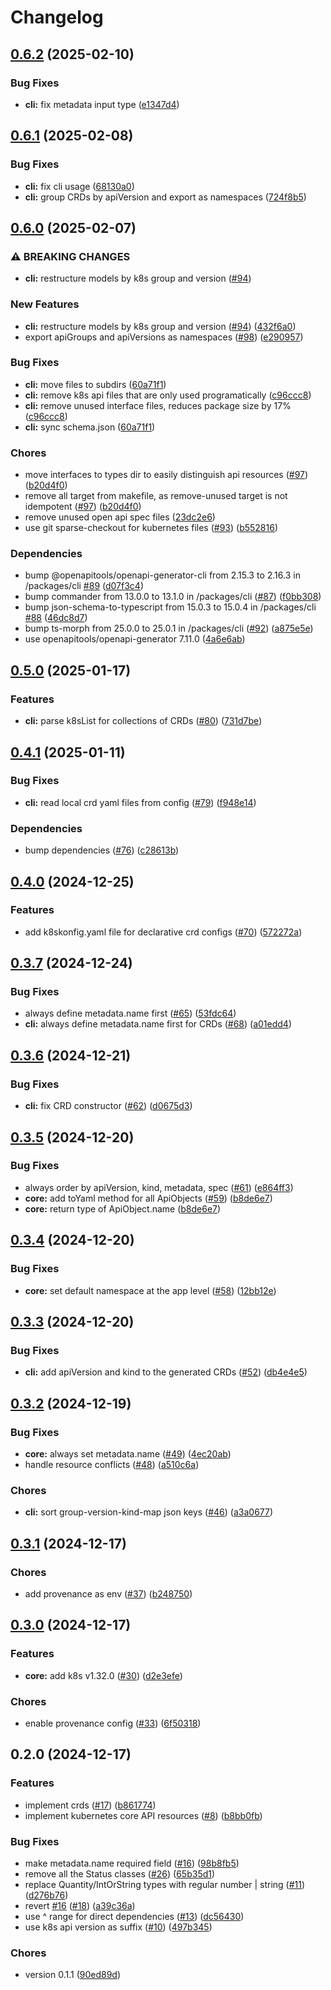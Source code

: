 # Changelog

## [0.6.2](https://github.com/konfjs/k8skonf/compare/cli-v0.6.1...cli-v0.6.2) (2025-02-10)


### Bug Fixes

* **cli:** fix metadata input type ([e1347d4](https://github.com/konfjs/k8skonf/commit/e1347d41b60020d883e1f108f0755fc89255abb2))

## [0.6.1](https://github.com/konfjs/k8skonf/compare/cli-v0.6.0...cli-v0.6.1) (2025-02-08)


### Bug Fixes

* **cli:** fix cli usage ([68130a0](https://github.com/konfjs/k8skonf/commit/68130a036ded718e79799799d6a580da4267ed92))
* **cli:** group CRDs by apiVersion and export as namespaces ([724f8b5](https://github.com/konfjs/k8skonf/commit/724f8b5924624dc1bd0b256e3abb34b54a5a2300))

## [0.6.0](https://github.com/konfjs/k8skonf/compare/cli-v0.5.0...cli-v0.6.0) (2025-02-07)


### ⚠ BREAKING CHANGES

* **cli:** restructure models by k8s group and version ([#94](https://github.com/konfjs/k8skonf/issues/94))

### New Features

* **cli:** restructure models by k8s group and version ([#94](https://github.com/konfjs/k8skonf/issues/94)) ([432f6a0](https://github.com/konfjs/k8skonf/commit/432f6a0dab523f605d8da09ba5ae48113e2c716d))
* export apiGroups and apiVersions as namespaces ([#98](https://github.com/konfjs/k8skonf/issues/98)) ([e290957](https://github.com/konfjs/k8skonf/commit/e290957010f533bdaae768188371262e148a5c31))


### Bug Fixes

* **cli:** move files to subdirs ([60a71f1](https://github.com/konfjs/k8skonf/commit/60a71f127ba3425c53b7d80e9a04bb6b776ac2c9))
* **cli:** remove k8s api files that are only used programatically ([c96ccc8](https://github.com/konfjs/k8skonf/commit/c96ccc8cf1d88ef02f719ff28c5d95b29fcd923b))
* **cli:** remove unused interface files, reduces package size by 17% ([c96ccc8](https://github.com/konfjs/k8skonf/commit/c96ccc8cf1d88ef02f719ff28c5d95b29fcd923b))
* **cli:** sync schema.json ([60a71f1](https://github.com/konfjs/k8skonf/commit/60a71f127ba3425c53b7d80e9a04bb6b776ac2c9))


### Chores

* move interfaces to types dir to easily distinguish api resources ([#97](https://github.com/konfjs/k8skonf/issues/97)) ([b20d4f0](https://github.com/konfjs/k8skonf/commit/b20d4f07f5bbaf173108f4417253152f1ed9c00d))
* remove all target from makefile, as remove-unused target is not idempotent ([#97](https://github.com/konfjs/k8skonf/issues/97)) ([b20d4f0](https://github.com/konfjs/k8skonf/commit/b20d4f07f5bbaf173108f4417253152f1ed9c00d))
* remove unused open api spec files ([23dc2e6](https://github.com/konfjs/k8skonf/commit/23dc2e6adaea4eca3c173655d8e2ab732f5c0a2f))
* use git sparse-checkout for kubernetes files ([#93](https://github.com/konfjs/k8skonf/issues/93)) ([b552816](https://github.com/konfjs/k8skonf/commit/b552816b298cef93d32ac462cb33862c41bd99ad))


### Dependencies

* bump @openapitools/openapi-generator-cli from 2.15.3 to 2.16.3 in /packages/cli [#89](https://github.com/konfjs/k8skonf/issues/89) ([d07f3c4](https://github.com/konfjs/k8skonf/commit/d07f3c4453a62d58afb40a8d79733c3ae399d71f))
* bump commander from 13.0.0 to 13.1.0 in /packages/cli ([#87](https://github.com/konfjs/k8skonf/issues/87)) ([f0bb308](https://github.com/konfjs/k8skonf/commit/f0bb30826ccbf06a3df716bb703aee4bc4a856a5))
* bump json-schema-to-typescript from 15.0.3 to 15.0.4 in /packages/cli [#88](https://github.com/konfjs/k8skonf/issues/88) ([46dc8d7](https://github.com/konfjs/k8skonf/commit/46dc8d70bc815a69297564fff05104236f8df9f2))
* bump ts-morph from 25.0.0 to 25.0.1 in /packages/cli ([#92](https://github.com/konfjs/k8skonf/issues/92)) ([a875e5e](https://github.com/konfjs/k8skonf/commit/a875e5e7d53626ef1e877de467346982b4c98550))
* use openapitools/openapi-generator 7.11.0 ([4a6e6ab](https://github.com/konfjs/k8skonf/commit/4a6e6ab5f319d4ba9c37bf379fd023e4395ce32a))

## [0.5.0](https://github.com/konfjs/k8skonf/compare/cli-v0.4.1...cli-v0.5.0) (2025-01-17)


### Features

* **cli:** parse k8sList for collections of CRDs ([#80](https://github.com/konfjs/k8skonf/issues/80)) ([731d7be](https://github.com/konfjs/k8skonf/commit/731d7bef6fc16aee192f69dcc3dd28309628beaa))

## [0.4.1](https://github.com/konfjs/k8skonf/compare/cli-v0.4.0...cli-v0.4.1) (2025-01-11)


### Bug Fixes

* **cli:** read local crd yaml files from config ([#79](https://github.com/konfjs/k8skonf/issues/79)) ([f948e14](https://github.com/konfjs/k8skonf/commit/f948e149af78c94e14d7e9f83be47b1d7ded3c9b))


### Dependencies

* bump dependencies ([#76](https://github.com/konfjs/k8skonf/issues/76)) ([c28613b](https://github.com/konfjs/k8skonf/commit/c28613bb5bd878b0a777a71302bc7049b9954416))

## [0.4.0](https://github.com/konfjs/k8skonf/compare/cli-v0.3.7...cli-v0.4.0) (2024-12-25)


### Features

* add k8skonfig.yaml file for declarative crd configs ([#70](https://github.com/konfjs/k8skonf/issues/70)) ([572272a](https://github.com/konfjs/k8skonf/commit/572272ac395329ffab044b58585f6b5285612f6c))

## [0.3.7](https://github.com/konfjs/k8skonf/compare/cli-v0.3.6...cli-v0.3.7) (2024-12-24)


### Bug Fixes

* always define metadata.name first ([#65](https://github.com/konfjs/k8skonf/issues/65)) ([53fdc64](https://github.com/konfjs/k8skonf/commit/53fdc64badd8e00d9cce96fa974cdcffd7ab2f95))
* **cli:** always define metadata.name first for CRDs ([#68](https://github.com/konfjs/k8skonf/issues/68)) ([a01edd4](https://github.com/konfjs/k8skonf/commit/a01edd450c657b48e707249f28a5e90651872a91))

## [0.3.6](https://github.com/konfjs/k8skonf/compare/cli-v0.3.5...cli-v0.3.6) (2024-12-21)


### Bug Fixes

* **cli:** fix CRD constructor ([#62](https://github.com/konfjs/k8skonf/issues/62)) ([d0675d3](https://github.com/konfjs/k8skonf/commit/d0675d366ed53124489b2cdcac6cb8dc33a14ed1))

## [0.3.5](https://github.com/konfjs/k8skonf/compare/cli-v0.3.4...cli-v0.3.5) (2024-12-20)


### Bug Fixes

* always order by apiVersion, kind, metadata, spec ([#61](https://github.com/konfjs/k8skonf/issues/61)) ([e864ff3](https://github.com/konfjs/k8skonf/commit/e864ff3fc64d0990f6f80cf64160a77d86613045))
* **core:** add toYaml method for all ApiObjects ([#59](https://github.com/konfjs/k8skonf/issues/59)) ([b8de6e7](https://github.com/konfjs/k8skonf/commit/b8de6e77fbff730cdfb5b1d09c81cbbbf4a70c67))
* **core:** return type of ApiObject.name ([b8de6e7](https://github.com/konfjs/k8skonf/commit/b8de6e77fbff730cdfb5b1d09c81cbbbf4a70c67))

## [0.3.4](https://github.com/konfjs/k8skonf/compare/cli-v0.3.3...cli-v0.3.4) (2024-12-20)


### Bug Fixes

* **core:** set default namespace at the app level ([#58](https://github.com/konfjs/k8skonf/issues/58)) ([12bb12e](https://github.com/konfjs/k8skonf/commit/12bb12ed8d994d5afa2e57e9a7a7fc0886108bc9))

## [0.3.3](https://github.com/konfjs/k8skonf/compare/cli-v0.3.2...cli-v0.3.3) (2024-12-20)


### Bug Fixes

* **cli:** add apiVersion and kind to the generated CRDs ([#52](https://github.com/konfjs/k8skonf/issues/52)) ([db4e4e5](https://github.com/konfjs/k8skonf/commit/db4e4e5159775a223d25848c6a43759552e54736))

## [0.3.2](https://github.com/konfjs/k8skonf/compare/cli-v0.3.1...cli-v0.3.2) (2024-12-19)


### Bug Fixes

* **core:** always set metadata.name ([#49](https://github.com/konfjs/k8skonf/issues/49)) ([4ec20ab](https://github.com/konfjs/k8skonf/commit/4ec20ab247a78acbd906b4cfc7b6ea6e64c443d9))
* handle resource conflicts ([#48](https://github.com/konfjs/k8skonf/issues/48)) ([a510c6a](https://github.com/konfjs/k8skonf/commit/a510c6a5b3ba690240a409f04de7bfb711b92e5f))


### Chores

* **cli:** sort group-version-kind-map json keys ([#46](https://github.com/konfjs/k8skonf/issues/46)) ([a3a0677](https://github.com/konfjs/k8skonf/commit/a3a0677f386ca8c61dd329275685e0b4fe2bc1ab))

## [0.3.1](https://github.com/konfjs/k8skonf/compare/cli-v0.3.0...cli-v0.3.1) (2024-12-17)


### Chores

* add provenance as env ([#37](https://github.com/konfjs/k8skonf/issues/37)) ([b248750](https://github.com/konfjs/k8skonf/commit/b24875095595e727911041225872d49a5a86a7f9))

## [0.3.0](https://github.com/konfjs/k8skonf/compare/cli-v0.2.0...cli-v0.3.0) (2024-12-17)


### Features

* **core:** add k8s v1.32.0 ([#30](https://github.com/konfjs/k8skonf/issues/30)) ([d2e3efe](https://github.com/konfjs/k8skonf/commit/d2e3efe58828002e2806d2f97d26cf3b06eecf9f))


### Chores

* enable provenance config ([#33](https://github.com/konfjs/k8skonf/issues/33)) ([6f50318](https://github.com/konfjs/k8skonf/commit/6f50318bf646250f0dd57630812a2592aaa01265))

## 0.2.0 (2024-12-17)


### Features

* implement crds ([#17](https://github.com/konfjs/k8skonf/issues/17)) ([b861774](https://github.com/konfjs/k8skonf/commit/b861774f52537953195f2cee4cf5ce6ac960e711))
* implement kubernetes core API resources ([#8](https://github.com/konfjs/k8skonf/issues/8)) ([b8bb0fb](https://github.com/konfjs/k8skonf/commit/b8bb0fb135edddd04da116032848762d90efc8b2))


### Bug Fixes

* make metadata.name required field ([#16](https://github.com/konfjs/k8skonf/issues/16)) ([98b8fb5](https://github.com/konfjs/k8skonf/commit/98b8fb52d0aba0ccc6a9765119e3c1209461a802))
* remove all the Status classes ([#26](https://github.com/konfjs/k8skonf/issues/26)) ([65b35d1](https://github.com/konfjs/k8skonf/commit/65b35d154bafa0ccc5186acdec61253293c380b2))
* replace Quantity/IntOrString types with regular number | string ([#11](https://github.com/konfjs/k8skonf/issues/11)) ([d276b76](https://github.com/konfjs/k8skonf/commit/d276b763366a20e7e8ee19ae756a81d2d140be48))
* revert [#16](https://github.com/konfjs/k8skonf/issues/16) ([#18](https://github.com/konfjs/k8skonf/issues/18)) ([a39c36a](https://github.com/konfjs/k8skonf/commit/a39c36a686cb4623fc5ef80266a29f19cf7719f5))
* use ^ range for direct dependencies ([#13](https://github.com/konfjs/k8skonf/issues/13)) ([dc56430](https://github.com/konfjs/k8skonf/commit/dc56430e90386a86cd9ef2c40f85003e0b303851))
* use k8s api version as suffix ([#10](https://github.com/konfjs/k8skonf/issues/10)) ([497b345](https://github.com/konfjs/k8skonf/commit/497b345279f9e7404bb4020d0108c0dca33dfabe))


### Chores

* version 0.1.1 ([90ed89d](https://github.com/konfjs/k8skonf/commit/90ed89d64295a892b13fa9d41f892554fb92bc73))
